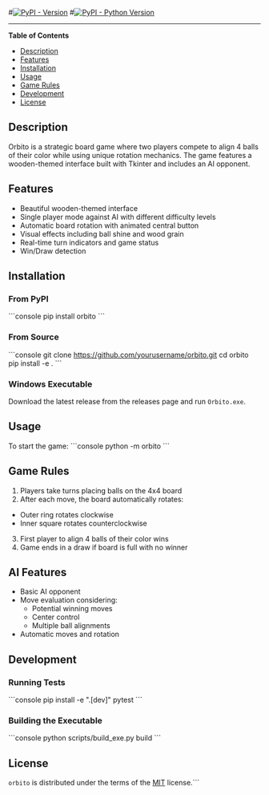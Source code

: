#[![PyPI - Version](https://img.shields.io/pypi/v/orbito.svg)](https://pypi.org/project/orbito)
#[![PyPI - Python Version](https://img.shields.io/pypi/pyversions/orbito.svg)](https://pypi.org/project/orbito)

-----

**Table of Contents**

- [Description](#description)
- [Features](#features)
- [Installation](#installation) 
- [Usage](#usage)
- [Game Rules](#game-rules)
- [Development](#development)
- [License](#license)

## Description

Orbito is a strategic board game where two players compete to align 4 balls of their color while using unique rotation mechanics. The game features a wooden-themed interface built with Tkinter and includes an AI opponent.

## Features

- Beautiful wooden-themed interface
- Single player mode against AI with different difficulty levels
- Automatic board rotation with animated central button 
- Visual effects including ball shine and wood grain
- Real-time turn indicators and game status
- Win/Draw detection

## Installation

### From PyPI
\```console
pip install orbito
\```

### From Source 
\```console
git clone https://github.com/yourusername/orbito.git
cd orbito
pip install -e .
\```

### Windows Executable
Download the latest release from the releases page and run `Orbito.exe`.

## Usage

To start the game:
\```console 
python -m orbito
\```

## Game Rules

1. Players take turns placing balls on the 4x4 board
2. After each move, the board automatically rotates:
  - Outer ring rotates clockwise
  - Inner square rotates counterclockwise
3. First player to align 4 balls of their color wins
4. Game ends in a draw if board is full with no winner

## AI Features

- Basic AI opponent
- Move evaluation considering:
  - Potential winning moves
  - Center control
  - Multiple ball alignments
- Automatic moves and rotation

## Development

### Running Tests
\```console
pip install -e ".[dev]"
pytest
\```

### Building the Executable
\```console
python scripts/build_exe.py build
\```

## License

`orbito` is distributed under the terms of the [MIT](https://spdx.org/licenses/MIT.html) license.```
